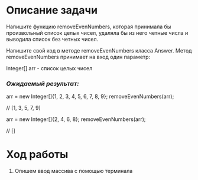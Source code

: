 # Описание задачи
Напишите функцию removeEvenNumbers, которая принимала бы произвольный список целых чисел, удаляла бы из него четные числа и выводила список без четных чисел.

Напишите свой код в методе removeEvenNumbers класса Answer. Метод removeEvenNumbers принимает на вход один параметр:

Integer[] arr - список целых чисел

### *Ожидаемый результат:*

arr = new Integer[]{1, 2, 3, 4, 5, 6, 7, 8, 9};
removeEvenNumbers(arr);

// [1, 3, 5, 7, 9]

arr = new Integer[]{2, 4, 6, 8};
removeEvenNumbers(arr);

// []
# Ход работы

1. Опишем ввод массива с помощью терминала